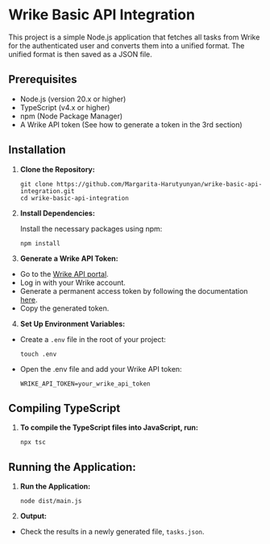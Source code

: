 # Wrike Basic API Integration

This project is a simple Node.js application that fetches all tasks from Wrike for the authenticated user and converts them into a unified format. The unified format is then saved as a JSON file.

## Prerequisites
- Node.js (version 20.x or higher)
- TypeScript (v4.x or higher)
- npm (Node Package Manager)
- A Wrike API token (See how to generate a token in the 3rd section)

## Installation
1. **Clone the Repository:**

    ```
    git clone https://github.com/Margarita-Harutyunyan/wrike-basic-api-integration.git
    cd wrike-basic-api-integration
    ```

2. **Install Dependencies:**

    Install the necessary packages using npm:
    ```
    npm install
    ```

3. **Generate a Wrike API Token:**

- Go to the [Wrike API portal](https://www.wrike.com/frontend/apps/index.html#api).
- Log in with your Wrike account.
- Generate a permanent access token by following the documentation [here](https://help.wrike.com/hc/en-us/articles/210409445-Wrike-API#UUID-a1b0051a-0537-2215-c542-3b04d7205f4b_tokens).
- Copy the generated token.

4. **Set Up Environment Variables:**
- Create a `.env` file in the root of your project:

    ```
    touch .env
    ```
    
- Open the .env file and add your Wrike API token:

    ```
    WRIKE_API_TOKEN=your_wrike_api_token
    ```

## Compiling TypeScript
1. **To compile the TypeScript files into JavaScript, run:**

    ```
    npx tsc
    ```

## Running the Application:
1. **Run the Application:**
    ```
    node dist/main.js
    ```
2. **Output:**
- Check the results in a newly generated file, `tasks.json`.

